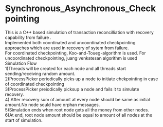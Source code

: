 # Synchronous_Asynchronous_Checkpointing

This is a C++ based simulation of transaction reconcilliation with recovery capability from failure .
<br>
Implemented both coordinated and uncoordinated checkpointing approaches which are used in recovery of sytem from failure.
<br>
For coordinated checkpointing, Koo-and-Toueg-algorithm is used.
For uncoordinated checkpointing, juang venkatesan algorithm is used
<br>
Simulation Flow
<br>
1)Threads will be created for each node and all threads start sending/receiving random amount.
<br>
2)ProcessPicker periodically picks up a node to initiate chekpointing in case of coordinated checkpointing
<br>
3)ProcessPicker preiodically picksup a node and fails it to simulate recovery.
<br>
4) After recovery sum of amount at every node should be same as initial amount.No node sould have orphan messages.
<br>
5)Simulation ends when root node gets all the money from other nodes.
<Br>
6)At end, root node amount should be equal to amount of all nodes at the start of simulation.
